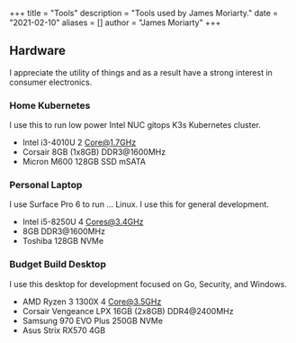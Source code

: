 +++
title = "Tools"
description = "Tools used by James Moriarty."
date = "2021-02-10"
aliases = []
author = "James Moriarty"
+++

## Hardware

I appreciate the utility of things and as a result have a strong interest in consumer electronics.

### Home Kubernetes

I use this to run low power Intel NUC gitops K3s Kubernetes cluster.

- Intel i3-4010U 2 Core@1.7GHz
- Corsair 8GB (1x8GB) DDR3@1600MHz
- Micron M600 128GB SSD mSATA

### Personal Laptop

I use Surface Pro 6 to run ... Linux. I use this for general development.

- Intel i5-8250U 4 Cores@3.4GHz
- 8GB DDR3@1600MHz
- Toshiba 128GB  NVMe

### Budget Build Desktop

I use this desktop for development focused on Go, Security, and Windows.

- AMD Ryzen 3 1300X 4 Core@3.5GHz
- Corsair Vengeance LPX 16GB (2x8GB) DDR4@2400MHz
- Samsung 970 EVO Plus 250GB NVMe
- Asus Strix RX570 4GB
